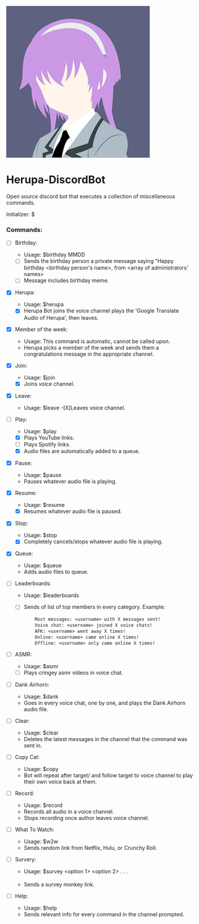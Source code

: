 ![alt text](https://github.com/MBarc/Herupa-DiscordBot/blob/master/herupaprofilepic.png)

# Herupa-DiscordBot
Open source discord bot that executes a collection of miscellaneous commands. 

Initializer: $

### Commands:

- [ ] Birthday:
  - Usage: $birthday MMDD 
  - [ ] Sends the birthday person a private message saying "Happy birthday <birthday person's name>, from <array of administrators' names> 
  - [ ] Message includes birthday meme. 

- [X] Herupa:
  - Usage: $herupa
  - [X] Herupa Bot joins the voice channel plays the 'Google Translate Audio of Herupa', then leaves.
  
- [x] Member of the week:
  - Usage: This command is automatic, cannot be called upon.
  - Herupa picks a member of the week and sends them a congratulations message in the appropriate channel.
  
- [X] Join:
  - Usage: $join
  - [X] Joins voice channel.
  
- [X] Leave:
  - Usage: $leave
  -[X]Leaves voice channel.
  
- [ ] Play:
  - Usage: $play <link>
  - [X] Plays YouTube links.
  - [ ] Plays Spotify links. 
  - [X] Audio files are automatically added to a queue.
  
- [X] Pause:
  - Usage: $pause
  - Pauses whatever audio file is playing.
  
- [X] Resume:
  - Usage: $resume
  - [X] Resumes whatever audio file is paused.
  
- [X] Stop:
  - Usage: $stop
  - [X] Completely cancels/stops whatever audio file is playing.
  
- [X] Queue:
  - Usage: $queue
  - Adds audio files to queue.
  
- [ ] Leaderboards:
  - Usage: $leaderboards
  - [ ] Sends of list of top members in every category.
    Example: 
    
            Most messages: <username> with X messages sent!
            Voice chat: <username> joined X voice chats!
            AFK: <username> went away X times!
            Online: <username> came online X times!
            Offline: <username> only came online X times!
  
- [ ] ASMR:
  - Usage: $asmr
  - [ ] Plays cringey asmr videos in voice chat.
  
- [ ] Dank Airhorn:
  - Usage: $dank
  - Goes in every voice chat, one by one, and plays the Dank Airhorn audio file.
  
- [ ] Clear:
  - Usage: $clear <int>
  - Deletes the latest <int> messages in the channel that the command was sent in.
  
- [ ] Copy Cat:
  - Usage: $copy <username>
  - Bot will repeat after target/<username> and follow target to voice channel to play their own voice back at them.
  
- [ ] Record:
  - Usage: $record
  - Records all audio in a voice channel.
  - Stops recording once author leaves voice channel.
  
- [ ] What To Watch:
  - Usage: $w2w
  - Sends random link from Netflix, Hulu, or Crunchy Roll.
  
- [ ] Survery:
  - Usage: $survey <prompt> <option 1> <option 2> . . . <option n>
  - Sends a survey monkey link.
  
- [ ] Help:
  - Usage: $help
  - Sends relevant info for every command in the channel prompted.
